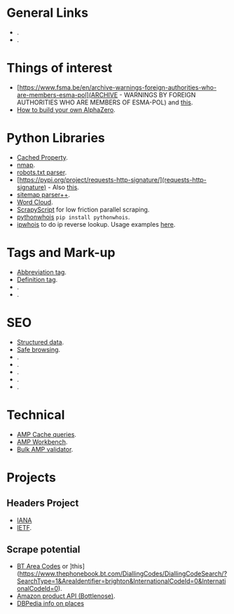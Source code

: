 # General Links
* []().
* []().

# Things of interest
* [https://www.fsma.be/en/archive-warnings-foreign-authorities-who-are-members-esma-pol](ARCHIVE - WARNINGS BY FOREIGN AUTHORITIES WHO ARE MEMBERS OF ESMA-POL) and [this](https://www.cysec.gov.cy/en-GB/complaints/non-approved-domains/).
* [How to build your own AlphaZero](https://medium.com/applied-data-science/how-to-build-your-own-alphazero-ai-using-python-and-keras-7f664945c188).

# Python Libraries
* [Cached Property](https://pypi.org/project/cached-property/).
* [nmap](https://xael.org/pages/python-nmap-en.html).
* [robots.txt parser](https://docs.python.org/2/library/robotparser.html).
* [https://pypi.org/project/requests-http-signature/](requests-http-signature) - Also [this](https://tools.ietf.org/html/draft-cavage-http-signatures-10).
* [sitemap parser++](https://github.com/berkmancenter/mediacloud-ultimate_sitemap_parser).
* [Word Cloud](https://github.com/amueller/word_cloud).
* [ScrapyScript](https://github.com/jschnurr/scrapyscript) for low friction parallel scraping.
* [pythonwhois](https://github.com/joepie91/python-whois) `pip install pythonwhois`.
* [ipwhois](https://github.com/secynic/ipwhois) to do ip reverse lookup. Usage examples [here](https://ipwhois.readthedocs.io/en/latest/RDAP.html#basic-usage).

# Tags and Mark-up 
* [Abbreviation tag](https://www.w3schools.com/tags/tag_abbr.asp).
* [Definition tag](https://www.w3schools.com/tags/tag_dfn.asp).
* []().
* []().


# SEO
* [Structured data](https://developers.google.com/search/docs/guides/sd-policies).
* [Safe browsing](https://transparencyreport.google.com/safe-browsing/search).
* []().
* []().
* []().
* []().
* []().

# Technical
* [AMP Cache queries](https://developers.google.com/amp/cache/update-cache).
* [AMP Workbench](http://ampbench.appspot.com/validate?url=http://example.com).
* [Bulk AMP validator](https://gist.github.com/pshapiro/bca29598a38b09a332b1af2f979a6cf2).


# Projects

## Headers Project
* [IANA](https://www.iana.org/assignments/message-headers/message-headers.xhtml)
* [IETF](https://tools.ietf.org/html/rfc7235).

## Scrape potential
* [BT Area Codes](https://www.thephonebook.bt.com/DiallingCodes/UkAreaCodeSearch/?AreaIdentifier=017) or ]this](https://www.thephonebook.bt.com/DiallingCodes/DiallingCodeSearch/?SearchType=1&AreaIdentifier=brighton&InternationalCodeId=0&InternationalCodeId=0).
* [Amazon product API (Bottlenose)](https://github.com/lionheart/bottlenose).
* [DBPedia info on places](http://dbpedia.org/data3/Settlement.json)
